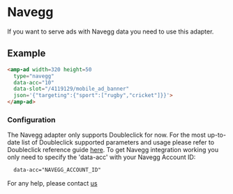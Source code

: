 <!---
Copyright 2017 The AMP HTML Authors. All Rights Reserved.

Licensed under the Apache License, Version 2.0 (the "License");
you may not use this file except in compliance with the License.
You may obtain a copy of the License at

      http://www.apache.org/licenses/LICENSE-2.0

Unless required by applicable law or agreed to in writing, software
distributed under the License is distributed on an "AS-IS" BASIS,
WITHOUT WARRANTIES OR CONDITIONS OF ANY KIND, either express or implied.
See the License for the specific language governing permissions and
limitations under the License.
-->

# Navegg

If you want to serve ads with Navegg data you need to use this adapter.


## Example

```html
<amp-ad width=320 height=50
  type="navegg"
  data-acc="10"
  data-slot="/4119129/mobile_ad_banner"
  json='{"targeting":{"sport":["rugby","cricket"]}}'>
</amp-ad>

```

### Configuration

The Navegg adapter only supports Doubleclick for now.
For the most up-to-date list of Doubleclick supported parameters and usage please refer to Doubleclick reference guide [here](google/doubleclick.md).
To get Navegg integration working you only need to specify the 'data-acc' with your Navegg Account ID:
```html
  data-acc="NAVEGG_ACCOUNT_ID"
```
For any help, please contact
[us](https://www.navegg.com/en/institutional/#contact)
